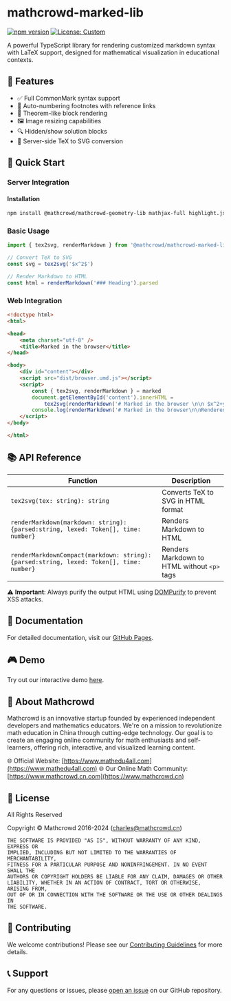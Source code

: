 # mathcrowd-marked-lib

[![npm version](https://badge.fury.io/js/%40mathcrowd%2Fmathcrowd-marked-lib.svg)](https://badge.fury.io/js/%40mathcrowd%2Fmathcrowd-marked-lib)
[![License: Custom](https://img.shields.io/badge/License-Custom-yellow.svg)](https://opensource.org/licenses/)

A powerful TypeScript library for rendering customized markdown syntax with LaTeX support, designed for mathematical visualization in educational contexts.

## 🌟 Features

- ✅ Full CommonMark syntax support
- 🔢 Auto-numbering footnotes with reference links
- 📘 Theorem-like block rendering
- 🖼️ Image resizing capabilities
- 🔍 Hidden/show solution blocks
- 🧮 Server-side TeX to SVG conversion

## 🚀 Quick Start

### Server Integration


#### Installation

```bash
npm install @mathcrowd/mathcrowd-geometry-lib mathjax-full highlight.js
```

### Basic Usage

```typescript
import { tex2svg, renderMarkdown } from '@mathcrowd/mathcrowd-marked-lib'

// Convert TeX to SVG
const svg = tex2svg('$x^2$')

// Render Markdown to HTML
const html = renderMarkdown('### Heading').parsed
```


### Web Integration

```html
<!doctype html>
<html>

<head>
    <meta charset="utf-8" />
    <title>Marked in the browser</title>
</head>

<body>
    <div id="content"></div>
    <script src="dist/browser.umd.js"></script>
    <script>
        const { tex2svg, renderMarkdown } = marked
        document.getElementById('content').innerHTML =
            tex2svg(renderMarkdown('# Marked in the browser \n\n $x^2+y^2=1$ \n\nRendered by **mathcrowd-marked-lib**.').parsed);
        console.log(renderMarkdown('# Marked in the browser\n\nRendered by **marked**.').lexed)
    </script>
</body>

</html>
```

## 📚 API Reference

| Function | Description |
|----------|-------------|
| `tex2svg(tex: string): string` | Converts TeX to SVG in HTML format |
| `renderMarkdown(markdown: string): {parsed:string, lexed: Token[], time: number}` | Renders Markdown to HTML |
| `renderMarkdownCompact(markdown: string): {parsed:string, lexed: Token[], time: number}` | Renders Markdown to HTML without `<p>` tags |

⚠️ **Important**: Always purify the output HTML using [DOMPurify](https://github.com/cure53/DOMPurify) to prevent XSS attacks.

## 📖 Documentation

For detailed documentation, visit our [GitHub Pages](https://mathedu4all.github.io/mathcrowd-marked-lib/).

## 🎮 Demo

Try out our interactive demo [here](https://mathedu4all.github.io/mathcrowd-marked-lib/demo/).

## 👥 About Mathcrowd

Mathcrowd is an innovative startup founded by experienced independent developers and mathematics educators. We're on a mission to revolutionize math education in China through cutting-edge technology. Our goal is to create an engaging online community for math enthusiasts and self-learners, offering rich, interactive, and visualized learning content.

🌐 Official Website: [https://www.mathedu4all.com](https://www.mathedu4all.com) 
🌐 Our Online Math Community: [https://www.mathcrowd.cn.com](https://www.mathcrowd.cn) 

## 📄 License

All Rights Reserved

Copyright © Mathcrowd 2016-2024 (charles@mathcrowd.cn)

```
THE SOFTWARE IS PROVIDED "AS IS", WITHOUT WARRANTY OF ANY KIND, EXPRESS OR
IMPLIED, INCLUDING BUT NOT LIMITED TO THE WARRANTIES OF MERCHANTABILITY,
FITNESS FOR A PARTICULAR PURPOSE AND NONINFRINGEMENT. IN NO EVENT SHALL THE
AUTHORS OR COPYRIGHT HOLDERS BE LIABLE FOR ANY CLAIM, DAMAGES OR OTHER
LIABILITY, WHETHER IN AN ACTION OF CONTRACT, TORT OR OTHERWISE, ARISING FROM,
OUT OF OR IN CONNECTION WITH THE SOFTWARE OR THE USE OR OTHER DEALINGS IN
THE SOFTWARE.
```

## 🤝 Contributing

We welcome contributions! Please see our [Contributing Guidelines](CONTRIBUTING.md) for more details.

## 📞 Support

For any questions or issues, please [open an issue](https://github.com/mathedu4all/mathcrowd-marked-lib/issues) on our GitHub repository.